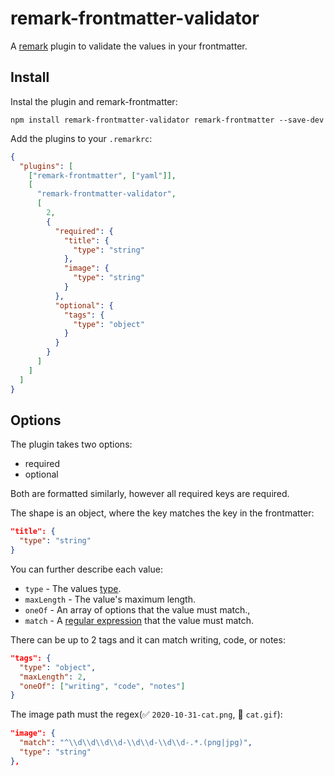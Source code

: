 # remark-frontmatter-validator

A [remark](https://github.com/remarkjs/remark-lint) plugin to validate the values in your frontmatter.

## Install

Instal the plugin and remark-frontmatter:

```
npm install remark-frontmatter-validator remark-frontmatter --save-dev
```

Add the plugins to your `.remarkrc`:

```json
{
  "plugins": [
    ["remark-frontmatter", ["yaml"]],
    [
      "remark-frontmatter-validator",
      [
        2,
        {
          "required": {
            "title": {
              "type": "string"
            },
            "image": {
              "type": "string"
            }
          },
          "optional": {
            "tags": {
              "type": "object"
            }
          }
        }
      ]
    ]
  ]
}
```

## Options

The plugin takes two options:

- required
- optional

Both are formatted similarly, however all required keys are required.

The shape is an object, where the key matches the key in the frontmatter:

```json
"title": {
  "type": "string"
}
```

You can further describe each value:

- `type` - The values [type](https://developer.mozilla.org/en-US/docs/Web/JavaScript/Reference/Operators/typeof).
- `maxLength` - The value's maximum length.
- `oneOf` - An array of options that the value must match.,
- `match` - A [regular expression](https://developer.mozilla.org/en-US/docs/Web/JavaScript/Reference/Global_Objects/RegExp) that the value must match.

There can be up to 2 tags and it can match writing, code, or notes:

```json
"tags": {
  "type": "object",
  "maxLength": 2,
  "oneOf": ["writing", "code", "notes"]
}
```

The image path must the regex(✅ `2020-10-31-cat.png`, 🚫 `cat.gif`):

```json
"image": {
  "match": "^\\d\\d\\d\\d-\\d\\d-\\d\\d-.*.(png|jpg)",
  "type": "string"
},
```

